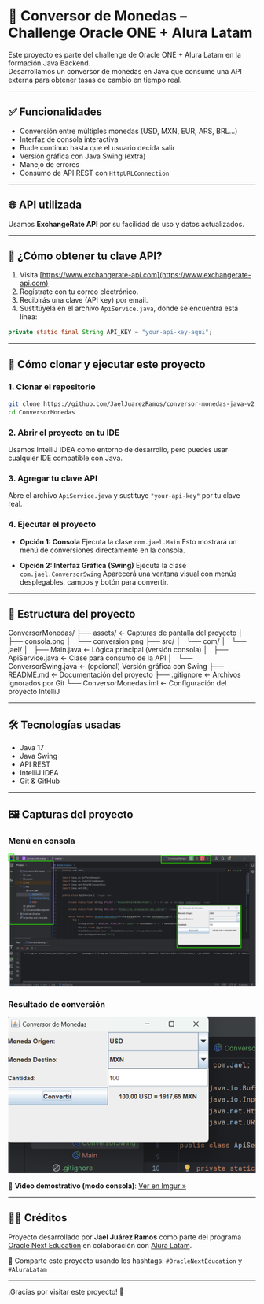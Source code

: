 # 💱 Conversor de Monedas – Challenge Oracle ONE + Alura Latam

Este proyecto es parte del challenge de Oracle ONE + Alura Latam en la formación Java Backend.  
Desarrollamos un conversor de monedas en Java que consume una API externa para obtener tasas de cambio en tiempo real.

---

## ✅ Funcionalidades

- Conversión entre múltiples monedas (USD, MXN, EUR, ARS, BRL...)
- Interfaz de consola interactiva
- Bucle continuo hasta que el usuario decida salir
- Versión gráfica con Java Swing (extra)
- Manejo de errores
- Consumo de API REST con `HttpURLConnection`

---

## 🌐 API utilizada

Usamos **ExchangeRate API** por su facilidad de uso y datos actualizados.

---

## 🔐 ¿Cómo obtener tu clave API?

1. Visita [https://www.exchangerate-api.com](https://www.exchangerate-api.com)
2. Regístrate con tu correo electrónico.
3. Recibirás una clave (API key) por email.
4. Sustitúyela en el archivo `ApiService.java`, donde se encuentra esta línea:

```java
private static final String API_KEY = "your-api-key-aqui";
````

---

## 🚀 Cómo clonar y ejecutar este proyecto

### 1. Clonar el repositorio

```bash
git clone https://github.com/JaelJuarezRamos/conversor-monedas-java-v2
cd ConversorMonedas
```

### 2. Abrir el proyecto en tu IDE

Usamos IntelliJ IDEA como entorno de desarrollo, pero puedes usar cualquier IDE compatible con Java.

### 3. Agregar tu clave API

Abre el archivo `ApiService.java` y sustituye `"your-api-key"` por tu clave real.

### 4. Ejecutar el proyecto

* **Opción 1: Consola**
  Ejecuta la clase `com.jael.Main`
  Esto mostrará un menú de conversiones directamente en la consola.

* **Opción 2: Interfaz Gráfica (Swing)**
  Ejecuta la clase `com.jael.ConversorSwing`
  Aparecerá una ventana visual con menús desplegables, campos y botón para convertir.

---

## 📁 Estructura del proyecto

ConversorMonedas/
├── assets/ ← Capturas de pantalla del proyecto
│   ├── consola.png
│   └── conversion.png
├── src/
│   └── com/
│       └── jael/
│           ├── Main.java ← Lógica principal (versión consola)
│           ├── ApiService.java ← Clase para consumo de la API
│           └── ConversorSwing.java ← (opcional) Versión gráfica con Swing
├── README.md ← Documentación del proyecto
├── .gitignore ← Archivos ignorados por Git
└── ConversorMonedas.iml ← Configuración del proyecto IntelliJ

---

## 🛠️ Tecnologías usadas

* Java 17
* Java Swing
* API REST
* IntelliJ IDEA
* Git & GitHub

---

## 🖼️ Capturas del proyecto

### Menú en consola

![Menú](./assets/consola.png)

### Resultado de conversión

![Resultado](./assets/conversion.png)

🎥 **Video demostrativo (modo consola)**:
[Ver en Imgur »](https://imgur.com/5lc8iy4)

---

## 👨‍💻 Créditos

Proyecto desarrollado por **Jael Juárez Ramos** como parte del programa [Oracle Next Education](https://www.oracle.com/mx/education/oracle-next-education/) en colaboración con [Alura Latam](https://www.aluracursos.com/).

📣 Comparte este proyecto usando los hashtags: `#OracleNextEducation` y `#AluraLatam`

---

¡Gracias por visitar este proyecto! 🚀





